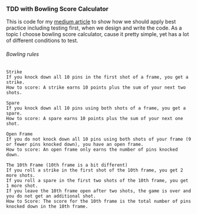 ### TDD with Bowling Score Calculator
This is code for my [medium article](https://medium.com/@gaydukov89/tdd-in-practice-with-bowling-score-calculator-1d5644b1b9c1) to show how we should apply best practice including testing first, when we design and write the code. As a topic I choose bowling score calculator, cause it pretty simple, yet has a lot of different conditions to test.

###### Bowling rules
```
Strike
If you knock down all 10 pins in the first shot of a frame, you get a strike.
How to score: A strike earns 10 points plus the sum of your next two shots.

Spare
If you knock down all 10 pins using both shots of a frame, you get a spare.
How to score: A spare earns 10 points plus the sum of your next one shot.

Open Frame
If you do not knock down all 10 pins using both shots of your frame (9 or fewer pins knocked down), you have an open frame.
How to score: An open frame only earns the number of pins knocked down.

The 10th Frame (10th frame is a bit different)
If you roll a strike in the first shot of the 10th frame, you get 2 more shots.
If you roll a spare in the first two shots of the 10th frame, you get 1 more shot.
If you leave the 10th frame open after two shots, the game is over and you do not get an additional shot.
How to Score: The score for the 10th frame is the total number of pins knocked down in the 10th frame.
```



